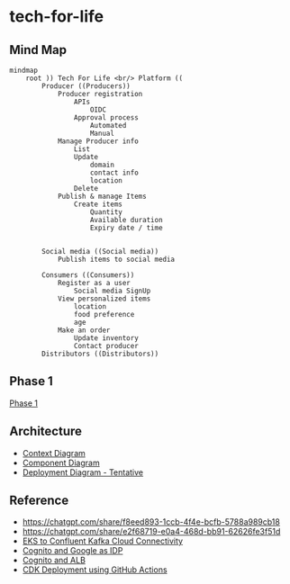 # tech-for-life

## Mind Map

```mermaid
mindmap
    root )) Tech For Life <br/> Platform ((
        Producer ((Producers)) 
            Producer registration
                APIs
                    OIDC
                Approval process
                    Automated
                    Manual
            Manage Producer info
                List
                Update
                    domain
                    contact info
                    location
                Delete
            Publish & manage Items    
                Create items
                    Quantity
                    Available duration
                    Expiry date / time


        Social media ((Social media))
            Publish items to social media
            
        Consumers ((Consumers))
            Register as a user
                Social media SignUp
            View personalized items
                location
                food preference
                age
            Make an order
                Update inventory
                Contact producer
        Distributors ((Distributors))        

```
## Phase 1
[Phase 1](phase-1.md)

## Architecture
- [Context Diagram](out/docs/c4-context-diagram/c4-context-diagram.png)
- [Component Diagram](out/docs/c4-component-diagram/c4-component-diagram.png)
- [Deployment Diagram - Tentative](out/docs/deployment/deployment.png)


## Reference
- https://chatgpt.com/share/f8eed893-1ccb-4f4e-bcfb-5788a989cb18
- https://chatgpt.com/share/e2f68719-e0a4-468d-bb91-62626fe3f51d
- [EKS to Confluent Kafka Cloud Connectivity](https://chatgpt.com/share/a3bb2d63-d77f-484c-8a19-920183efdee7)
- [Cognito and Google as IDP](https://chatgpt.com/share/a3bb2d63-d77f-484c-8a19-920183efdee7)
- [Cognito and ALB](https://chatgpt.com/share/a3bb2d63-d77f-484c-8a19-920183efdee7)
- [CDK Deployment using GitHub Actions](https://chatgpt.com/share/3ea47403-ac0c-4259-9a59-8a7d5ffabb95) 

